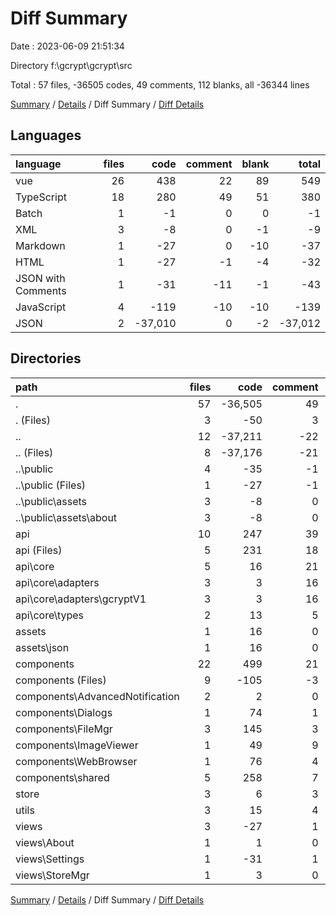 # Diff Summary

Date : 2023-06-09 21:51:34

Directory f:\\gcrypt\\gcrypt\\src

Total : 57 files,  -36505 codes, 49 comments, 112 blanks, all -36344 lines

[Summary](results.md) / [Details](details.md) / Diff Summary / [Diff Details](diff-details.md)

## Languages
| language | files | code | comment | blank | total |
| :--- | ---: | ---: | ---: | ---: | ---: |
| vue | 26 | 438 | 22 | 89 | 549 |
| TypeScript | 18 | 280 | 49 | 51 | 380 |
| Batch | 1 | -1 | 0 | 0 | -1 |
| XML | 3 | -8 | 0 | -1 | -9 |
| Markdown | 1 | -27 | 0 | -10 | -37 |
| HTML | 1 | -27 | -1 | -4 | -32 |
| JSON with Comments | 1 | -31 | -11 | -1 | -43 |
| JavaScript | 4 | -119 | -10 | -10 | -139 |
| JSON | 2 | -37,010 | 0 | -2 | -37,012 |

## Directories
| path | files | code | comment | blank | total |
| :--- | ---: | ---: | ---: | ---: | ---: |
| . | 57 | -36,505 | 49 | 112 | -36,344 |
| . (Files) | 3 | -50 | 3 | -6 | -53 |
| .. | 12 | -37,211 | -22 | -25 | -37,258 |
| .. (Files) | 8 | -37,176 | -21 | -20 | -37,217 |
| ..\\public | 4 | -35 | -1 | -5 | -41 |
| ..\\public (Files) | 1 | -27 | -1 | -4 | -32 |
| ..\\public\\assets | 3 | -8 | 0 | -1 | -9 |
| ..\\public\\assets\\about | 3 | -8 | 0 | -1 | -9 |
| api | 10 | 247 | 39 | 43 | 329 |
| api (Files) | 5 | 231 | 18 | 37 | 286 |
| api\\core | 5 | 16 | 21 | 6 | 43 |
| api\\core\\adapters | 3 | 3 | 16 | 4 | 23 |
| api\\core\\adapters\\gcryptV1 | 3 | 3 | 16 | 4 | 23 |
| api\\core\\types | 2 | 13 | 5 | 2 | 20 |
| assets | 1 | 16 | 0 | 0 | 16 |
| assets\\json | 1 | 16 | 0 | 0 | 16 |
| components | 22 | 499 | 21 | 93 | 613 |
| components (Files) | 9 | -105 | -3 | -20 | -128 |
| components\\AdvancedNotification | 2 | 2 | 0 | 0 | 2 |
| components\\Dialogs | 1 | 74 | 1 | 10 | 85 |
| components\\FileMgr | 3 | 145 | 3 | 42 | 190 |
| components\\ImageViewer | 1 | 49 | 9 | 9 | 67 |
| components\\WebBrowser | 1 | 76 | 4 | 11 | 91 |
| components\\shared | 5 | 258 | 7 | 41 | 306 |
| store | 3 | 6 | 3 | 2 | 11 |
| utils | 3 | 15 | 4 | 5 | 24 |
| views | 3 | -27 | 1 | 0 | -26 |
| views\\About | 1 | 1 | 0 | 0 | 1 |
| views\\Settings | 1 | -31 | 1 | 0 | -30 |
| views\\StoreMgr | 1 | 3 | 0 | 0 | 3 |

[Summary](results.md) / [Details](details.md) / Diff Summary / [Diff Details](diff-details.md)
